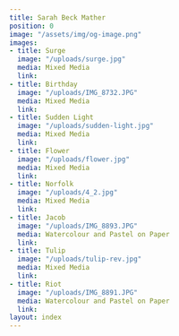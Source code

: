 ```yaml
---
title: Sarah Beck Mather
position: 0
image: "/assets/img/og-image.png"
images:
- title: Surge
  image: "/uploads/surge.jpg"
  media: Mixed Media
  link: 
- title: Birthday
  image: "/uploads/IMG_8732.JPG"
  media: Mixed Media
  link: 
- title: Sudden Light
  image: "/uploads/sudden-light.jpg"
  media: Mixed Media
  link: 
- title: Flower
  image: "/uploads/flower.jpg"
  media: Mixed Media
  link: 
- title: Norfolk
  image: "/uploads/4_2.jpg"
  media: Mixed Media
  link: 
- title: Jacob
  image: "/uploads/IMG_8893.JPG"
  media: Watercolour and Pastel on Paper
  link: 
- title: Tulip
  image: "/uploads/tulip-rev.jpg"
  media: Mixed Media
  link: 
- title: Riot
  image: "/uploads/IMG_8891.JPG"
  media: Watercolour and Pastel on Paper
  link: 
layout: index
---
```


